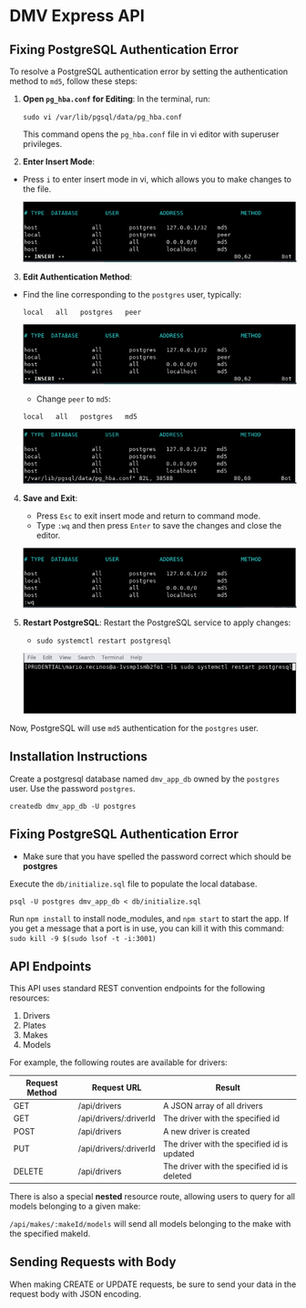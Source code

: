 # DMV Express API

## Fixing PostgreSQL Authentication Error

To resolve a PostgreSQL authentication error by setting the authentication method to `md5`, follow these steps:

1. **Open `pg_hba.conf` for Editing**:
   In the terminal, run:

   `sudo vi /var/lib/pgsql/data/pg_hba.conf`

   This command opens the `pg_hba.conf` file in vi editor with superuser privileges.

2. **Enter Insert Mode**:
- Press `i` to enter insert mode in vi, which allows you to make changes to the file.

   ![postgres-before](./assets/postgres-before.png)

3. **Edit Authentication Method**:
- Find the line corresponding to the `postgres` user, typically:
   ```
   local   all   postgres   peer
   ```
   ![](./assets/postgres-before.png)

  - Change `peer` to `md5`:
  ```
  local   all   postgres   md5
  ```
  ![](./assets/postgres-md5.png)

4. **Save and Exit**:
   - Press `Esc` to exit insert mode and return to command mode.
   - Type `:wq` and then press `Enter` to save the changes and close the editor.

   ![](./assets/postgres-wq.png)

5. **Restart PostgreSQL**:
Restart the PostgreSQL service to apply changes:

   - `sudo systemctl restart postgresql`

   ![](./assets/restart-postgresql.png)


Now, PostgreSQL will use `md5` authentication for the `postgres` user.

## Installation Instructions

Create a postgresql database named `dmv_app_db` owned by the `postgres` user. Use the password `postgres`.


```
createdb dmv_app_db -U postgres
```
## Fixing PostgreSQL Authentication Error

* Make sure that you have spelled the password correct which should be **postgres**

Execute the `db/initialize.sql` file to populate the local database.

```
psql -U postgres dmv_app_db < db/initialize.sql
```

Run `npm install` to install node_modules, and `npm start` to start the app.
If you get a message that a port is in use, you can kill it with this command: `sudo kill -9 $(sudo lsof -t -i:3001)`

## API Endpoints

This API uses standard REST convention endpoints for the following resources:

1. Drivers
1. Plates
1. Makes
1. Models

For example, the following routes are available for drivers:

| Request Method     | Request URL | Result |
| ----------- | ----------- | ----------- |
| GET      | /api/drivers       | A JSON array of all drivers |
| GET      | /api/drivers/:driverId       | The driver with the specified id |
| POST      | /api/drivers       | A new driver is created |
| PUT      | /api/drivers/:driverId       | The driver with the specified id is updated |
| DELETE     | /api/drivers       | The driver with the specified id is deleted |

There is also a special **nested** resource route, allowing users to query for all models belonging to a given make:

`/api/makes/:makeId/models` will send all models belonging to the make with the specified makeId.

## Sending Requests with Body

When making CREATE or UPDATE requests, be sure to send your data in the request body with JSON encoding.
